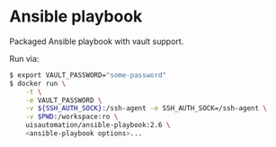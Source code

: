 # Ansible playbook

Packaged Ansible playbook with vault support.

Run via:

```bash
$ export VAULT_PASSWORD="some-password"
$ docker run \
    -t \
    -e VAULT_PASSWORD \
    -v ${SSH_AUTH_SOCK}:/ssh-agent -e SSH_AUTH_SOCK=/ssh-agent \
    -v $PWD:/workspace:ro \
    uisautomation/ansible-playbook:2.6 \
    <ansible-playbook options>...
```
